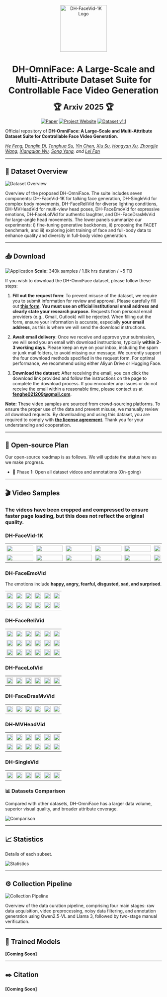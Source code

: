 <div align="center">

<img src="https://raw.githubusercontent.com/luna-ai-lab/DH-FaceVid-1K/main/assets/logo.svg" alt="DH-FaceVid-1K Logo" width="150">


# DH-OmniFace: A Large-Scale and Multi-Attribute Dataset Suite for Controllable Face Video Generation

<span style="font-size: 24px; font-weight: bold;">🏆 Arxiv 2025 🏆</span>

[![Paper](https://img.shields.io/badge/arXiv-Paper-b31b1b?logo=arxiv&logoColor=b31b1b)](#)
[![Project Website](https://img.shields.io/badge/DH--FaceVid--1K-Website-4CAF50?logo=googlechrome&logoColor=white)](https://fenghe12.github.io/DH-OmniFace/)
[![Dataset v1.1](https://img.shields.io/badge/Request_Access-v1.0-8A2BE2?style=flat&logo=apache-spark&logoColor=white)](https://docs.google.com/forms/d/e/1FAIpQLSeSMkATTXO22YvLFj-qC_hDM8LCd912Y45cdyINU91HbgP9KQ/viewform?usp=header)

</div>

Official repository of **DH-OmniFace: A Large-Scale and Multi-Attribute Dataset Suite for Controllable Face Video Generation**.

*[He Feng](https://github.com/fenghe12), [Donglin Di](https://scholar.google.com/citations?hl=zh-CN&user=L8tcNioAAAAJ), [Tonghua Su](https://scholar.google.hk/citations?hl=zh-CN&user=67fxVzoAAAAJ), [Yin Chen](#), [Xiu Su](#), [Hongyan Xu](#), [Zhongjie Wang](#), [Xiangqian Wu](#), [Song Yang](#), and [Lei Fan](https://hellodfan.github.io/)*

---

## 📖 Dataset Overview

![Dataset Overview](static/images/figure1-0918.png)

Overview of the proposed DH-OmniFace. The suite includes seven components: DH-FaceVid-1K for talking face generation, DH-SingleVid for
complex body movements, DH-FaceReliVid for diverse lighting conditions, DH-MVHeadVid for multi-view head poses, DH-FaceEmoVid for expressive
emotions, DH-FaceLolVid for authentic laughter, and DH-FaceDrasMvVid for large-angle head movements. The lower panels summarize our experiments:
i) fine-tuning generative backbones, ii) proposing the FACET benchmark, and iii) exploring joint training of face and full-body data to enhance quality and diversity in full-body video generation.

---

## 📥 Download

![Application](static\images\application.png)
**Scale:** 340k samples / 1.8k hrs duration / ~5 TB

If you wish to download the DH-OmniFace dataset, please follow these steps:

1.  **Fill out the request form**: To prevent misuse of the dataset, we require you to submit information for review and approval. Please carefully fill out [**this form**](https://docs.google.com/forms/d/e/1FAIpQLSeSMkATTXO22YvLFj-qC_hDM8LCd912Y45cdyINU91HbgP9KQ/viewform?usp=header). **You must use an official institutional email address and clearly state your research purpose.** Requests from personal email providers (e.g., Gmail, Outlook) will be rejected. When filling out the form, ensure your information is accurate, especially **your email address**, as this is where we will send the download instructions.

2.  **Await email delivery**: Once we receive and approve your submission, we will send you an email with download instructions, typically **within 2-3 working days**. Please keep an eye on your inbox, including the spam or junk mail folders, to avoid missing our message. We currently support the four download methods specified in the request form. For optimal performance, we recommend using either Aliyun Drive or Hugging Face.

3.  **Download the dataset**: After receiving the email, you can click the download link provided and follow the instructions on the page to complete the download process. If you encounter any issues or do not receive the email within a reasonable time, please contact us at **fenghe021209@gmail.com**.

**Note:** These video samples are sourced from crowd-sourcing platforms. To ensure the proper use of the data and prevent misuse, we manually review all download requests. By downloading and using this dataset, you are required to comply with [**the license agreement**](https://github.com/fenghe12/DH-OmniFace/blob/main/LICENSE). Thank you for your understanding and cooperation.

---

## 🚀 Open-source Plan

Our open-source roadmap is as follows. We will update the status here as we make progress.

- 🔄 Phase 1: Open all dataset videos and annotations (On-going)


---

## 🎬 Video Samples
### The videos have been cropped and compressed to ensure faster page loading, but this does not reflect the original quality.
### DH-FaceVid-1K
<table class="center" style="border-collapse: collapse; margin: auto;">
  <!-- Row 1: Numeric IDs -->
  <tr>
    <td width="20%" style="border: none; padding: 5px;"><img src="facevid/gifs/000680.gif" style="width: 100%;"></td>
    <td width="20%" style="border: none; padding: 5px;"><img src="facevid/gifs/001106.gif" style="width: 100%;"></td>
    <td width="20%" style="border: none; padding: 5px;"><img src="facevid/gifs/001406.gif" style="width: 100%;"></td>
    <td width="20%" style="border: none; padding: 5px;"><img src="facevid/gifs/001592.gif" style="width: 100%;"></td>
    <td width="20%" style="border: none; padding: 5px;"><img src="facevid/gifs/002148.gif" style="width: 100%;"></td>
    <td width="20%" style="border: none; padding: 5px;"><img src="facevid/gifs/002728.gif" style="width: 100%;"></td>
  </tr>

  <!-- Row 2: Alphanumeric IDs -->
  <tr>
    <td width="20%" style="border: none; padding: 5px;"><img src="facevid/gifs/0s1UUn9aSSw_7.gif" style="width: 100%;"></td>
    <td width="20%" style="border: none; padding: 5px;"><img src="facevid/gifs/39Br2A7lxac_22.gif" style="width: 100%;"></td>
    <td width="20%" style="border: none; padding: 5px;"><img src="facevid/gifs/3lfO6OCqcCA_0.gif" style="width: 100%;"></td>
    <td width="20%" style="border: none; padding: 5px;"><img src="facevid/gifs/BFs-a-hqs2I_9.gif" style="width: 100%;"></td>
    <td width="20%" style="border: none; padding: 5px;"><img src="facevid/gifs/Czb5Ml9VDsI_0.gif" style="width: 100%;"></td>
    <td width="20%" style="border: none; padding: 5px;"><img src="facevid/gifs/GrjEDguF59Q_0.gif" style="width: 100%;"></td>
  </tr>
</table>

### DH-FaceEmoVid  
The emotions include **happy, angry, fearful, disgusted, sad, and surprised**.
<table class="center" style="border-collapse: collapse; margin: auto;">
  <!-- Row 1 -->
  <tr>
    <td width="16.6%" style="border: none; padding: 5px;"><img src="dh-faceemovid/001_happy_038.gif" style="width: 100%;"></td>
    <td width="16.6%" style="border: none; padding: 5px;"><img src="dh-faceemovid/021_happy_030.gif" style="width: 100%;"></td>
    <td width="16.6%" style="border: none; padding: 5px;"><img src="dh-faceemovid/002_angry_001.gif" style="width: 100%;"></td>
    <td width="16.6%" style="border: none; padding: 5px;"><img src="dh-faceemovid/003_angry_037.gif" style="width: 100%;"></td>
    <td width="16.6%" style="border: none; padding: 5px;"><img src="dh-faceemovid/005_fear_003.gif" style="width: 100%;"></td>
    <td width="16.6%" style="border: none; padding: 5px;"><img src="dh-faceemovid/018_fear_51.gif" style="width: 100%;"></td>
  </tr>
  <!-- Row 2 -->
  <tr>
    <td width="16.6%" style="border: none; padding: 5px;"><img src="dh-faceemovid/006_disgust_031.gif" style="width: 100%;"></td>
    <td width="16.6%" style="border: none; padding: 5px;"><img src="dh-faceemovid/021_disgust_023.gif" style="width: 100%;"></td>
    <td width="16.6%" style="border: none; padding: 5px;"><img src="dh-faceemovid/018_sad_036.gif" style="width: 100%;"></td>
    <td width="16.6%" style="border: none; padding: 5px;"><img src="dh-faceemovid/045_sad_011.gif" style="width: 100%;"></td>
    <td width="16.6%" style="border: none; padding: 5px;"><img src="dh-faceemovid/044_surprise_010.gif" style="width: 100%;"></td>
    <td width="16.6%" style="border: none; padding: 5px;"><img src="dh-faceemovid/046_surprise_038.gif" style="width: 100%;"></td>
  </tr>
</table>


### DH-FaceReliVid
<table class="center" style="border-collapse: collapse; margin: auto;">
  <!-- Row 1 -->
  <tr>
    <td width="16.6%" style="border: none; padding: 5px;"><img src="subsets/DH-FaceReliVid/0001_light1_0001.gif" style="width: 100%;"></td>
    <td width="16.6%" style="border: none; padding: 5px;"><img src="subsets/DH-FaceReliVid/0001_light2_0001.gif" style="width: 100%;"></td>
    <td width="16.6%" style="border: none; padding: 5px;"><img src="subsets/DH-FaceReliVid/0001_light5_0005.gif" style="width: 100%;"></td>
    <td width="16.6%" style="border: none; padding: 5px;"><img src="subsets/DH-FaceReliVid/0001_light6_0004.gif" style="width: 100%;"></td>
    <td width="16.6%" style="border: none; padding: 5px;"><img src="subsets/DH-FaceReliVid/0002_light2_0020.gif" style="width: 100%;"></td>
    <td width="16.6%" style="border: none; padding: 5px;"><img src="subsets/DH-FaceReliVid/0003_light1_0011.gif" style="width: 100%;"></td>
  </tr>

  <!-- Row 2 -->
  <tr>
    <td width="16.6%" style="border: none; padding: 5px;"><img src="subsets/DH-FaceReliVid/0003_light8_0013.gif" style="width: 100%;"></td>
    <td width="16.6%" style="border: none; padding: 5px;"><img src="subsets/DH-FaceReliVid/0011_light2_0008.gif" style="width: 100%;"></td>
    <td width="16.6%" style="border: none; padding: 5px;"><img src="subsets/DH-FaceReliVid/0014_light3_0012.gif" style="width: 100%;"></td>
    <td width="16.6%" style="border: none; padding: 5px;"><img src="subsets/DH-FaceReliVid/0070_light2_0010.gif" style="width: 100%;"></td>
    <td width="16.6%" style="border: none; padding: 5px;"><img src="subsets/DH-FaceReliVid/outdoor_0006_light6_0009.gif" style="width: 100%;"></td>
    <td width="16.6%" style="border: none; padding: 5px;"><img src="subsets/DH-FaceReliVid/outdoor_0006_light8_0004.gif" style="width: 100%;"></td>
  </tr>

  <!-- Row 3 -->
  <tr>
    <td width="16.6%" style="border: none; padding: 5px;"><img src="subsets/DH-FaceReliVid/outdoor_0008_light2_0011.gif" style="width: 100%;"></td>
    <td width="16.6%" style="border: none; padding: 5px;"><img src="subsets/DH-FaceReliVid/outdoor_0009_light3_0006.gif" style="width: 100%;"></td>
    <td width="16.6%" style="border: none; padding: 5px;"><img src="subsets/DH-FaceReliVid/outdoor_0041_light3_0017.gif" style="width: 100%;"></td>
    <td width="16.6%" style="border: none; padding: 5px;"><img src="subsets/DH-FaceReliVid/outdoor_0042_light1_0010.gif" style="width: 100%;"></td>
    <td width="16.6%" style="border: none; padding: 5px;"><img src="subsets/DH-FaceReliVid/outdoor_0051_light3_0008.gif" style="width: 100%;"></td>
    <td width="16.6%" style="border: none; padding: 5px;"><img src="subsets/DH-FaceReliVid/outdoor_0052_light4_0012.gif" style="width: 100%;"></td>
  </tr>
</table>

### DH-FaceLolVid
<table class="center" style="border-collapse: collapse; margin: auto;">
  <!-- New Row with your GIFs -->
  <tr>
    <td width="16.6%" style="border: none; padding: 5px;"><img src="subsets/DH-FaceLolVid/2024_09_05_14_51_IMG_4368.gif" style="width: 100%;"></td>
    <td width="16.6%" style="border: none; padding: 5px;"><img src="subsets/DH-FaceLolVid/VID_20240909_103040.gif" style="width: 100%;"></td>
    <td width="16.6%" style="border: none; padding: 5px;"><img src="subsets/DH-FaceLolVid/VID_20240912_134857.gif" style="width: 100%;"></td>
    <td width="16.6%" style="border: none; padding: 5px;"><img src="subsets/DH-FaceLolVid/VID20240909085206.gif" style="width: 100%;"></td>
    <td width="16.6%" style="border: none; padding: 5px;"><img src="subsets/DH-FaceLolVid/VID20240920152148.gif" style="width: 100%;"></td>
    <td width="16.6%" style="border: none; padding: 5px;"><img src="subsets/DH-FaceLolVid/VID20240922151142.gif" style="width: 100%;"></td>
  </tr>
</table>

### DH-FaceDrasMvVid

<table class="center" style="border-collapse: collapse; margin: auto;">
  <!-- New Row with your GIFs -->
  <tr>
    <td width="16.6%" style="border: none; padding: 5px;"><img src="subsets/DH-FaceDrasMvVid/batch_04_004_VID20240823094316.gif" style="width: 100%;"></td>
    <td width="16.6%" style="border: none; padding: 5px;"><img src="subsets/DH-FaceDrasMvVid/batch_04_002_VID20240822115129.gif" style="width: 100%;"></td>
    <td width="16.6%" style="border: none; padding: 5px;"><img src="subsets/DH-FaceDrasMvVid/batch_03_034_VID20240821130848.gif" style="width: 100%;"></td>
    <td width="16.6%" style="border: none; padding: 5px;"><img src="subsets/DH-FaceDrasMvVid/batch_03_033_VID20240821102408.gif" style="width: 100%;"></td>
    <td width="16.6%" style="border: none; padding: 5px;"><img src="subsets/DH-FaceDrasMvVid/batch_02_030_VID20240820142103.gif" style="width: 100%;"></td>
    <td width="16.6%" style="border: none; padding: 5px;"><img src="subsets/DH-FaceDrasMvVid/batch_01_026_VID_20240812084921.gif" style="width: 100%;"></td>
  </tr>
</table>

### DH-MVHeadVid
<table class="center" style="border-collapse: collapse; margin: auto;">
  <!-- Row 1 -->
  <tr>
    <td width="16.6%" style="border: none; padding: 5px;"><img src="subsets/DH-MVFaceVid/001-张芳芳-女_cam3_VID_20240920_113946.gif" style="width: 100%;"></td>
    <td width="16.6%" style="border: none; padding: 5px;"><img src="subsets/DH-MVFaceVid/004-李子豪-男_cam4_VID_20240926_222900.gif" style="width: 100%;"></td>
    <td width="16.6%" style="border: none; padding: 5px;"><img src="subsets/DH-MVFaceVid/004-李子豪-男_cam4_VID_20240926_223654.gif" style="width: 100%;"></td>
    <td width="16.6%" style="border: none; padding: 5px;"><img src="subsets/DH-MVFaceVid/005-王志胜-男_cam2_VID_20240927_194023.gif" style="width: 100%;"></td>
    <td width="16.6%" style="border: none; padding: 5px;"><img src="subsets/DH-MVFaceVid/006-王晓雅-女_cam7_VID_20240924_211248.gif" style="width: 100%;"></td>
    <td width="16.6%" style="border: none; padding: 5px;"><img src="subsets/DH-MVFaceVid/007-李晓光-男_cam2_VID_20240928_191226.gif" style="width: 100%;"></td>
  </tr>

  <!-- Row 2 -->
  <tr>
    <td width="16.6%" style="border: none; padding: 5px;"><img src="subsets/DH-MVFaceVid/007-李晓光-男_cam5_VID_20240928_191828.gif" style="width: 100%;"></td>
    <td width="16.6%" style="border: none; padding: 5px;"><img src="subsets/DH-MVFaceVid/008-王泽-男_cam4_VID_20240929_162344.gif" style="width: 100%;"></td>
    <td width="16.6%" style="border: none; padding: 5px;"><img src="subsets/DH-MVFaceVid/008-王泽-男_cam6_VID_20240929_160811.gif" style="width: 100%;"></td>
    <td width="16.6%" style="border: none; padding: 5px;"><img src="subsets/DH-MVFaceVid/009-张嫣然-女_cam4_VID_20240924_174540.gif" style="width: 100%;"></td>
    <td width="16.6%" style="border: none; padding: 5px;"><img src="subsets/DH-MVFaceVid/010-李鹏飞-男_cam5_VID_20240930_224028.gif" style="width: 100%;"></td>
    <td width="16.6%" style="border: none; padding: 5px;"><img src="subsets/DH-MVFaceVid/010-李鹏飞-男_cam8_VID_20240930_225926.gif" style="width: 100%;"></td>
  </tr>
</table>

### DH-SingleVid

<table class="center" style="border-collapse: collapse; margin: auto;">
  <!-- New Row with your GIFs -->
  <tr>
    <td width="16.6%" style="border: none; padding: 5px;"><img src="subsets/DH-SingleVid/dance-pose1.gif" style="width: 100%;"></td>
    <td width="16.6%" style="border: none; padding: 5px;"><img src="subsets/DH-SingleVid/dance-pose2.gif" style="width: 100%;"></td>
    <td width="16.6%" style="border: none; padding: 5px;"><img src="subsets/DH-SingleVid/gymnastic-pose2.gif" style="width: 100%;"></td>
    <td width="16.6%" style="border: none; padding: 5px;"><img src="subsets/DH-SingleVid/scene-pose1.gif" style="width: 100%;"></td>
    <td width="16.6%" style="border: none; padding: 5px;"><img src="subsets/DH-SingleVid/yoga-pose1-1.gif" style="width: 100%;"></td>
    <td width="16.6%" style="border: none; padding: 5px;"><img src="subsets/DH-SingleVid/yoga-pose1.gif" style="width: 100%;"></td>
  </tr>
</table>

### 📊 Datasets Comparison

Compared with other datasets, DH-OmniFace has a larger data volume, superior visual quality, and broader attribute coverage.

![Comparison](static/images/img_v3_02r4_88423c55-6652-4cf9-89b0-a19261c1336g.jpg) 


---

## 📈 Statistics

Details of each subset.

![Statistics](static/images/img_v3_02r4_88423c55-6652-4cf9-89b0-a19261c1336g.jpg)

---

## ⚙️ Collection Pipeline

![Collection Pipeline](static/images/figure4_cropped.png)


Overview of the data curation pipeline, comprising four main stages: raw data acquisition, video preprocessing, noisy data filtering, and annotation
generation using Qwen2.5-VL and Llama 3, followed by two-stage manual verification.


---

## 🧠 Trained Models

**[Coming Soon]**

---

## ✒️ Citation

**[Coming Soon]**
<!-- If you find the DH-OmniFace dataset useful for your work, please consider citing our paper:
```
@inproceedings{di2025facevid,
      title = {DH-FaceVid-1K: A Large-Scale High-Quality Dataset for Face Video Generation},
      author = {Di, Donglin and Feng, He and Sun, Wenzhang and Ma, Yongjia and Li, Hao and Chen, Wei and Fan, Lei and Su, Tonghua and Yang, Xun},
      booktitle = {Proceedings of the IEEE/CVF International Conference on Computer Vision (ICCV)},
      year = {2025}
}
``` -->
